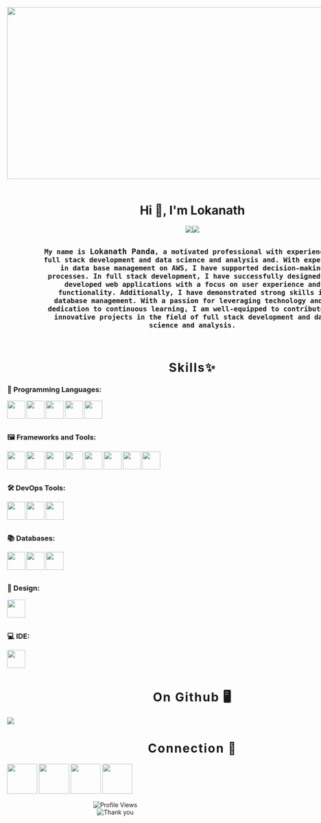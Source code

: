 <div style="width:90vw;display:flex;justify-content:center; ">
    <img src="https://user-images.githubusercontent.com/74038190/225813708-98b745f2-7d22-48cf-9150-083f1b00d6c9.gif" width="1000" height="400">
</div>

<br>
<h1 style="width: 90vw;text-align: center;">Hi 👋, I'm Lokanath</h1>

<div style="width: 90vw; display:flex; justify-content:center;">
    <img src="https://readme-typing-svg.demolab.com?font=Fira+Code&duration=1&pause=1000&width=100&size=25&height=30&repeat=false&vCenter=true&lines=I+am+a" style="height:auto;text-align:center;"></img>
    <img src="https://readme-typing-svg.demolab.com?font=Fira+Code&duration=2000&pause=500&vCenter=true&size=25&width=150&height=30&lines=Programmer;Developer;Designer;" style="height:auto;text-align:center;"></img>
</div>
<br>

<div style="width:90vw;display:flex;justify-content:center;align-items:center;position:relative;">
<p style="text-align: center;padding-left: 20px;padding-right: 20px;max-width:700px; font-family: 'Fira Code', monospace; font-weight: 600; font-size:16px">
My name is <span style="font-size:18px">Lokanath Panda</span>, a motivated professional with experience in full stack development and data science and analysis and. With expertise in data base management on AWS, I have supported decision-making processes. In full stack development, I have successfully designed and developed web applications with a focus on user experience and functionality. Additionally, I have demonstrated strong skills in database management. With a passion for leveraging technology and a dedication to continuous learning, I am well-equipped to contribute to innovative projects in the field of full stack development and data science and analysis.

</p>
</div>
<br>
<h1 style="width: 90vw;text-align: center; letter-spacing:2px">Skills✨</h1>


### 📝  Programming Languages:

  <img height="42px" align="left" src="https://icon.icepanel.io/Technology/svg/JavaScript.svg" />
  <img height="42px" align="left" src="https://icon.icepanel.io/Technology/svg/Python.svg" />
  <img height="42px" align="left" src="https://icon.icepanel.io/Technology/svg/Java.svg" />
  <img height="42px" align="left" src="https://icon.icepanel.io/Technology/svg/C%2B%2B-%28CPlusPlus%29.svg" />
  <img height="42px" align="left" src="https://icon.icepanel.io/Technology/svg/C.svg" />
<br/>
<br/>
<br/>

### 🖼️  Frameworks and Tools:

<img height="42px" align="left" src="https://icon.icepanel.io/Technology/png-shadow-512/Next.js.png" />
<img height="42px" align="left" src="https://icon.icepanel.io/Technology/svg/React.svg" />
<img height="42px" align="left" src="https://icon.icepanel.io/Technology/svg/CSS.svg" />
<img height="42px" align="left" src="https://icon.icepanel.io/Technology/svg/Tailwind-CSS.svg" />
<img height="42px" align="left" src="https://icon.icepanel.io/Technology/svg/Bootstrap.svg" />
<img height="42px" align="left" src="https://icon.icepanel.io/Technology/svg/PHP.svg" />
<img height="42px" align="left" src="https://icon.icepanel.io/Technology/svg/Node.js.svg" />
<img height="42px" align="left" src="https://icon.icepanel.io/Technology/svg/Postman.svg" />

<br/>
<br/>
<br/>

### 🛠️  DevOps Tools:

<img height="42px" align="left" src="https://icon.icepanel.io/Technology/svg/Git.svg" />
<img height="42px" align="left" src="https://icon.icepanel.io/Technology/svg/AWS.svg" />
<img height="42px" align="left" src="https://icon.icepanel.io/Technology/png-shadow-512/Apache-Kafka.png" />
<br/>
<br/>
<br/>

### 📚  Databases:

<img height="42px" align="left" src="https://icon.icepanel.io/Technology/svg/AWS.svg" />
<img height="42px" align="left" src="https://icon.icepanel.io/Technology/svg/MySQL.svg" />
<img height="42px" align="left" src="https://icon.icepanel.io/Technology/svg/MongoDB.svg" />

<br/>
<br/>
<br/>

### 🎨  Design:

<img height="42px" align="left" src="https://icon.icepanel.io/Technology/svg/Figma.svg" />
<br/>
<br/>
<br/>

### 💻  IDE:

<img height="42px" align="left" src="https://icon.icepanel.io/Technology/svg/Visual-Studio-Code-%28VS-Code%29.svg" />
<br/>
<br/>
<br/>


<h1 style="width: 90vw;text-align: center; letter-spacing:2px">On Github 🖥️</h1>
<p align="left">
  <img src="https://github-readme-streak-stats.herokuapp.com/?user=iamlokanath&theme=midnight-purple"/>
<br />
</p>



<h1 style="width: 90vw;text-align: center; letter-spacing:2px">Connection 📡</h1>
<p align="left">

<a href="https://linkedin.com/in/lokanath-panda-642193238/"><img src="https://user-images.githubusercontent.com/74038190/235294012-0a55e343-37ad-4b0f-924f-c8431d9d2483.gif" width="70" target="_blank"></a>
<a href="https://twitter.com/lokanat48464605"><img src="https://user-images.githubusercontent.com/74038190/235294011-b8074c31-9097-4a65-a594-4151b58743a8.gif" width="70" target="_blank"></a>
<a href="https://instagram.com/lokanathpanda7"><img src="https://user-images.githubusercontent.com/74038190/235294013-a33e5c43-a01c-43f6-b44d-a406d8b4ab75.gif" width="70" target="_blank"></a>
<a href="https://www.facebook.com/profile.php?id=100071480734923"><img src="https://user-images.githubusercontent.com/74038190/235294010-ec412ef5-e3da-4efa-b1d4-0ab4d4638755.gif" width="70" target="_blank">  </a>


 <div align="center">
    <img src="https://komarev.com/ghpvc/?username=iamlokanath&label=Profile%20Views&color=0e75b6&style=flat" alt="Profile Views" />
</div>
<div align="center">
    <img src="https://readme-typing-svg.demolab.com?font=Fira+Code&weight=500&size=20&duration=4000&pause=1000&color=7C3EED&center=true&vCenter=true&random=false&width=600&height=50&lines=Thanks+for+visiting!+%F0%9F%98%8A" alt="Thank you" />
</div>
 
</div>
</div>
